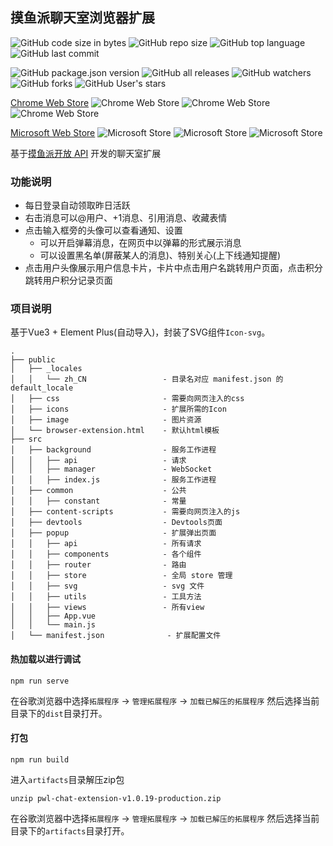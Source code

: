 ## 摸鱼派聊天室浏览器扩展

![GitHub code size in bytes](https://img.shields.io/github/languages/code-size/Lemon-cxh/pwl-chat-extension)
![GitHub repo size](https://img.shields.io/github/repo-size/Lemon-cxh/pwl-chat-extension)
![GitHub top language](https://img.shields.io/github/languages/top/Lemon-cxh/pwl-chat-extension)
![GitHub last commit](https://img.shields.io/github/last-commit/Lemon-cxh/pwl-chat-extension)

![GitHub package.json version](https://img.shields.io/github/package-json/v/Lemon-cxh/pwl-chat-extension?color=success)
![GitHub all releases](https://img.shields.io/github/downloads/Lemon-cxh/pwl-chat-extension/total?color=blue)
![GitHub watchers](https://img.shields.io/github/watchers/Lemon-cxh/pwl-chat-extension)
![GitHub forks](https://img.shields.io/github/forks/Lemon-cxh/pwl-chat-extension)
![GitHub User's stars](https://img.shields.io/github/stars/Lemon-cxh/pwl-chat-extension)

[Chrome Web Store](https://chrome.google.com/webstore/detail/%E6%91%B8%E9%B1%BC%E6%B4%BE%E8%81%8A%E5%A4%A9%E5%AE%A4/fkaomdjjdbglkbcmfhhlioejkpacbbpe?hl=zh-CN&authuser=0)
![Chrome Web Store](https://img.shields.io/chrome-web-store/v/fkaomdjjdbglkbcmfhhlioejkpacbbpe?logo=GoogleChrome&logoColor=white&label=version&color=success)
![Chrome Web Store](https://img.shields.io/chrome-web-store/users/fkaomdjjdbglkbcmfhhlioejkpacbbpe?color=blue)
![Chrome Web Store](https://img.shields.io/chrome-web-store/rating/fkaomdjjdbglkbcmfhhlioejkpacbbpe?color=red)

[Microsoft Web Store](https://microsoftedge.microsoft.com/addons/detail/%E6%91%B8%E9%B1%BC%E6%B4%BE%E8%81%8A%E5%A4%A9%E5%AE%A4/oldbilakhdpiamjbkocdcdnlnakainfm)
![Microsoft Store](https://img.shields.io/badge/dynamic/json?logo=MicrosoftEdge&label=version&prefix=v&query=%24.version&color=success&url=https%3A%2F%2Fmicrosoftedge.microsoft.com%2Faddons%2Fgetproductdetailsbycrxid%2Foldbilakhdpiamjbkocdcdnlnakainfm%3Fhl%3Dzh-CN%26gl%3DCN)
![Microsoft Store](https://img.shields.io/badge/dynamic/json?label=user&query=%24.activeInstallCount&url=https%3A%2F%2Fmicrosoftedge.microsoft.com%2Faddons%2Fgetproductdetailsbycrxid%2Foldbilakhdpiamjbkocdcdnlnakainfm%3Fhl%3Dzh-CN%26gl%3DCN)
![Microsoft Store](https://img.shields.io/badge/dynamic/json?label=rating&query=%24.averageRating&suffix=%2F5&color=red&url=https%3A%2F%2Fmicrosoftedge.microsoft.com%2Faddons%2Fgetproductdetailsbycrxid%2Foldbilakhdpiamjbkocdcdnlnakainfm%3Fhl%3Dzh-CN%26gl%3DCN)

基于[摸鱼派开放 API](https://fishpi.cn/article/1636516552191) 开发的聊天室扩展

### 功能说明
  - 每日登录自动领取昨日活跃
  - 右击消息可以@用户、+1消息、引用消息、收藏表情
  - 点击输入框旁的头像可以查看通知、设置
    - 可以开启弹幕消息，在网页中以弹幕的形式展示消息
    - 可以设置黑名单(屏蔽某人的消息)、特别关心(上下线通知提醒)
  - 点击用户头像展示用户信息卡片，卡片中点击用户名跳转用户页面，点击积分跳转用户积分记录页面

### 项目说明

基于Vue3 + Element Plus(自动导入)，封装了SVG组件`Icon-svg`。

```
.
├── public
│   ├── _locales
│   │   └── zh_CN                 - 目录名对应 manifest.json 的 default_locale
│   ├── css                       - 需要向网页注入的css
│   ├── icons                     - 扩展所需的Icon
│   ├── image                     - 图片资源
│   └── browser-extension.html    - 默认html模板
├── src
│   ├── background                - 服务工作进程
│   │   ├── api                   - 请求
│   │   ├── manager               - WebSocket
│   │   ├── index.js              - 服务工作进程
│   ├── common                    - 公共
│   │   ├── constant              - 常量
│   ├── content-scripts           - 需要向网页注入的js
│   ├── devtools                  - Devtools页面
│   ├── popup                     - 扩展弹出页面
│   │   ├── api                   - 所有请求
│   │   ├── components            - 各个组件
│   │   ├── router                - 路由
│   │   ├── store                 - 全局 store 管理
│   │   ├── svg                   - svg 文件
│   │   ├── utils                 - 工具方法
│   │   ├── views                 - 所有view
│   │   ├── App.vue
│   │   └── main.js
│   └── manifest.json              - 扩展配置文件
```

#### 热加载以进行调试
```
npm run serve
```

在谷歌浏览器中选择`拓展程序` -> `管理拓展程序` -> `加载已解压的拓展程序` 然后选择当前目录下的`dist`目录打开。



#### 打包
```
npm run build
```

进入`artifacts`目录解压zip包
```
unzip pwl-chat-extension-v1.0.19-production.zip
```

在谷歌浏览器中选择`拓展程序` -> `管理拓展程序` -> `加载已解压的拓展程序` 然后选择当前目录下的`artifacts`目录打开。